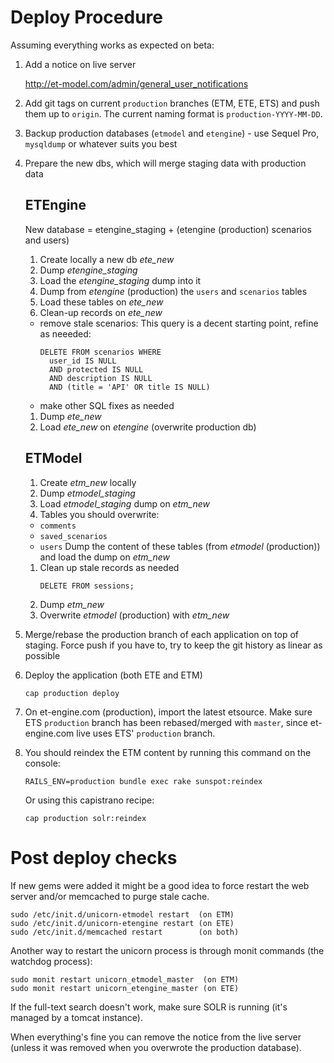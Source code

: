 # Deploy Procedure

Assuming everything works as expected on beta:

1. Add a notice on live server

    http://et-model.com/admin/general_user_notifications

1. Add git tags on current `production` branches (ETM, ETE, ETS) and push them up to `origin`. The current naming format is `production-YYYY-MM-DD`.
1. Backup production databases (`etmodel` and `etengine`) - use Sequel Pro, `mysqldump` or whatever suits you best
1. Prepare the new dbs, which will merge staging data with production data
   ## ETEngine
   New database = etengine_staging + (etengine (production) scenarios and users)

   1. Create locally a new db *ete_new*
   1. Dump *etengine_staging*
   1. Load the *etengine_staging* dump into it
   1. Dump from *etengine* (production) the `users` and `scenarios` tables
   1. Load these tables on *ete_new*
   1. Clean-up records on *ete_new*
     - remove stale scenarios:
       This query is a decent starting point, refine as neeeded:
       ```
       DELETE FROM scenarios WHERE
         user_id IS NULL
         AND protected IS NULL
         AND description IS NULL
         AND (title = 'API' OR title IS NULL)
       ```
     - make other SQL fixes as needed
   1. Dump *ete_new*
   1. Load *ete_new* on *etengine* (overwrite production db)

   ## ETModel
   1. Create *etm_new* locally
   1. Dump *etmodel_staging*
   1. Load *etmodel_staging* dump on *etm_new*
   1. Tables you should overwrite:
     - `comments`
     - `saved_scenarios`
     - `users`
     Dump the content of these tables (from *etmodel* (production)) and load the dump on *etm_new*
   1. Clean up stale records as needed
      ```
      DELETE FROM sessions;
      ```
   1. Dump *etm_new*
   1. Overwrite *etmodel* (production) with *etm_new*

1. Merge/rebase the production branch of each application on top of staging. Force push if you have to, try to keep the git history as linear as possible
1. Deploy the application (both ETE and ETM)

       cap production deploy

1. On et-engine.com (production), import the latest etsource. Make sure ETS `production` branch has been rebased/merged with `master`, since et-engine.com live uses ETS' `production` branch.
1. You should reindex the ETM content by running this command on the console:

       RAILS_ENV=production bundle exec rake sunspot:reindex

   Or using this capistrano recipe:

       cap production solr:reindex


# Post deploy checks

If new gems were added it might be a good idea to force restart the web server and/or memcached to purge stale cache.

    sudo /etc/init.d/unicorn-etmodel restart  (on ETM)
    sudo /etc/init.d/unicorn-etengine restart (on ETE)
    sudo /etc/init.d/memcached restart        (on both)

Another way to restart the unicorn process is through monit commands (the watchdog process):

    sudo monit restart unicorn_etmodel_master  (on ETM)
    sudo monit restart unicorn_etengine_master (on ETE)

If the full-text search doesn't work, make sure SOLR is running (it's managed by a tomcat instance).

When everything's fine you can remove the notice from the live server (unless it was removed when you overwrote the production database).
